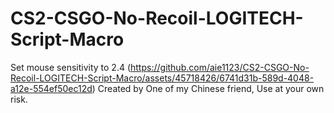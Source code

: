 # CS2-CSGO-No-Recoil-LOGITECH-Script-Macro
  Set mouse sensitivity to 2.4
  (https://github.com/aie1123/CS2-CSGO-No-Recoil-LOGITECH-Script-Macro/assets/45718426/6741d31b-589d-4048-a12e-554ef50ec12d)
  Created by One of my Chinese friend, Use at your own risk.
